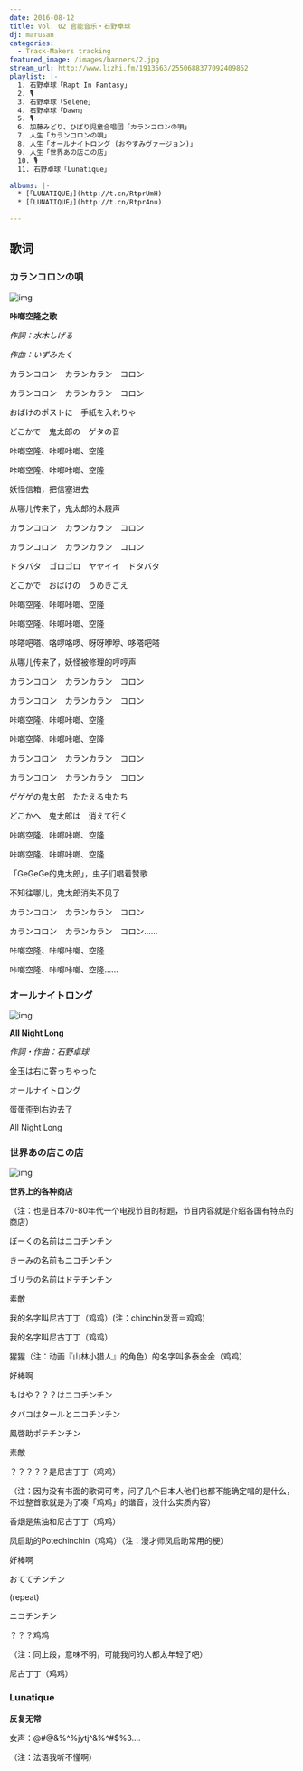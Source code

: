 ```yaml
---
date: 2016-08-12
title: Vol. 02 官能音乐・石野卓球
dj: marusan
categories:
  - Track-Makers tracking
featured_image: /images/banners/2.jpg
stream_url: http://www.lizhi.fm/1913563/2550688377092409862
playlist: |-
  1. 石野卓球「Rapt In Fantasy」
  2. 🎙️
  3. 石野卓球「Selene」
  4. 石野卓球「Dawn」
  5. 🎙️
  6. 加藤みどり、ひばり児童合唱団「カランコロンの唄」
  7. 人生「カランコロンの唄」
  8. 人生「オールナイトロング (おやすみヴァージョン)」
  9. 人生「世界あの店この店」
  10. 🎙️
  11. 石野卓球「Lunatique」

albums: |-
  * [「LUNATIQUE」](http://t.cn/RtprUmH)
  * [「LUNATIQUE」](http://t.cn/Rtpr4nu)

---
```

<!-- hide excerpt -->
<!--featured_image: http://ww1.sinaimg.cn/crop.0.223.1200.674.1000.562/e17094f2gw1f6qydwy6uzj20xc0p0wgv.jpg-->

## 歌词



### カランコロンの唄
![img](http://ww1.sinaimg.cn/large/e17094f2gw1f6qz2ybe5qj208d08cjsz.jpg)

**咔啷空隆之歌**

*作詞：水木しげる*

*作曲：いずみたく*

カランコロン　カランカラン　コロン

カランコロン　カランカラン　コロン

おばけのポストに　手紙を入れりゃ

どこかで　鬼太郎の　ゲタの音

咔啷空隆、咔啷咔啷、空隆

咔啷空隆、咔啷咔啷、空隆

妖怪信箱，把信塞进去

从哪儿传来了，鬼太郎的木屐声

カランコロン　カランカラン　コロン

カランコロン　カランカラン　コロン

ドタバタ　ゴロゴロ　ヤヤイイ　ドタバタ

どこかで　おばけの　うめきごえ

咔啷空隆、咔啷咔啷、空隆

咔啷空隆、咔啷咔啷、空隆

哆嗒吧嗒、咯啰咯啰、呀呀咿咿、哆嗒吧嗒

从哪儿传来了，妖怪被修理的哼哼声

カランコロン　カランカラン　コロン

カランコロン　カランカラン　コロン

咔啷空隆、咔啷咔啷、空隆

咔啷空隆、咔啷咔啷、空隆

カランコロン　カランカラン　コロン

カランコロン　カランカラン　コロン

ゲゲゲの鬼太郎　たたえる虫たち

どこかへ　鬼太郎は　消えて行く

咔啷空隆、咔啷咔啷、空隆

咔啷空隆、咔啷咔啷、空隆

「GeGeGe的鬼太郎」，虫子们唱着赞歌

不知往哪儿，鬼太郎消失不见了

カランコロン　カランカラン　コロン

カランコロン　カランカラン　コロン……

咔啷空隆、咔啷咔啷、空隆

咔啷空隆、咔啷咔啷、空隆......




### オールナイトロング
![img](http://ww4.sinaimg.cn/large/e17094f2gw1f6qz39elkqj208c08cdhm.jpg)

**All Night Long**

*作詞・作曲：石野卓球*

金玉は右に寄っちゃった

オールナイトロング

蛋蛋歪到右边去了

All Night Long




### 世界あの店この店
![img](http://ww3.sinaimg.cn/large/e17094f2gw1f6qz3rg4suj208c08ct9b.jpg)

**世界上的各种商店**

（注：也是日本70-80年代一个电视节目的标题，节目内容就是介绍各国有特点的商店）

ぼーくの名前はニコチンチン

きーみの名前もニコチンチン

ゴリラの名前はドテチンチン

素敵

我的名字叫尼古丁丁（鸡鸡）(注：chinchin发音＝鸡鸡)

我的名字叫尼古丁丁（鸡鸡）

猩猩（注：动画『山林小猎人』的角色）的名字叫多泰金金（鸡鸡）

好棒啊

もはや？？？はニコチンチン

タバコはタールとニコチンチン

鳳啓助ポテチンチン

素敵

？？？？？是尼古丁丁（鸡鸡）

（注：因为没有书面的歌词可考，问了几个日本人他们也都不能确定唱的是什么，不过整首歌就是为了凑「鸡鸡」的谐音，没什么实质内容）

香烟是焦油和尼古丁丁（鸡鸡）

凤启助的Potechinchin（鸡鸡）（注：漫才师凤启助常用的梗）

好棒啊

おててチンチン

(repeat)

ニコチンチン

？？？鸡鸡

（注：同上段，意味不明，可能我问的人都太年轻了吧）

尼古丁丁（鸡鸡）


### Lunatique

**反复无常**

女声：@#$@%%$&%^%jytj^&%^#$%3....

（注：法语我听不懂啊）